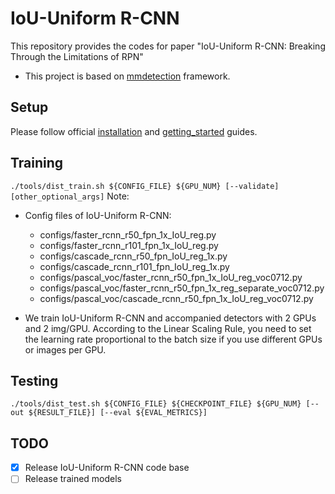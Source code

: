 # IoU-Uniform R-CNN
This repository provides the codes for paper "IoU-Uniform R-CNN: Breaking Through the Limitations of RPN"
- This project is based on [mmdetection](https://github.com/open-mmlab/mmdetection) framework.

## Setup
Please follow official [installation](https://github.com/open-mmlab/mmdetection/blob/master/docs/INSTALL.md) and [getting_started](https://github.com/open-mmlab/mmdetection/blob/master/docs/GETTING_STARTED.md) guides.

## Training
``./tools/dist_train.sh ${CONFIG_FILE} ${GPU_NUM} [--validate] [other_optional_args]``
Note:
- Config files of IoU-Uniform R-CNN:
  - configs/faster_rcnn_r50_fpn_1x_IoU_reg.py
  - configs/faster_rcnn_r101_fpn_1x_IoU_reg.py
  - configs/cascade_rcnn_r50_fpn_IoU_reg_1x.py
  - configs/cascade_rcnn_r101_fpn_IoU_reg_1x.py
  - configs/pascal_voc/faster_rcnn_r50_fpn_1x_IoU_reg_voc0712.py
  - configs/pascal_voc/faster_rcnn_r50_fpn_1x_reg_separate_voc0712.py
  - configs/pascal_voc/cascade_rcnn_r50_fpn_1x_IoU_reg_voc0712.py

- We train IoU-Uniform R-CNN and accompanied detectors with 2 GPUs and 2 img/GPU. According to the Linear Scaling Rule, you need to set the learning rate proportional to the batch size if you use different GPUs or images per GPU.


##  Testing
``./tools/dist_test.sh ${CONFIG_FILE} ${CHECKPOINT_FILE} ${GPU_NUM} [--out ${RESULT_FILE}] [--eval ${EVAL_METRICS}]``

## TODO
- [x] Release IoU-Uniform R-CNN code base
- [ ] Release trained models
